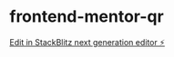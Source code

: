 # frontend-mentor-qr

[Edit in StackBlitz next generation editor ⚡️](https://stackblitz.com/~/github.com/odaniloborges/frontend-mentor-qr)
